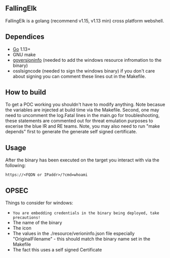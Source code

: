 ## FallingElk 

FallingElk is a golang (recommend v1.15, v1.13 min) cross platform webshell.

## Dependices
* [Go](https://golang.org/) 1.13+
* GNU make
* [goversioninfo](https://github.com/josephspurrier/goversioninfo) (needed to add the windows resource infromation to the binary)
* osslsigncode (needed to sign the windows binary) if you don't care about signing you can comment these lines out in the Makefile.

## How to build
To get a POC working you shouldn't have to modify anything. Note becasue the variables are injected at build time via the Makefile.  Second, one may need to uncomment the log.Fatal lines in the main.go for troubleshooting, these statements are commented out for threat emulation purposes to excerise the blue IR and RE teams.  Note, you may also need to run "make depends" first to generate the generate self signed certificate.

## Usage
After the binary has been executed on the target you interact with via the following:

    https://<FQDN or IPaddr>/?cmd=whoami

## OPSEC
Things to consider for windows:
* ```You are embedding credentials in the binary being deployed, take precautions!```
* The name of the binary
* The icon
* The values in the ./resource/verioninfo.json file especially "OriginalFilename" - this should match the binary name set in the Makefile
* The fact this uses a self signed Certificate 
